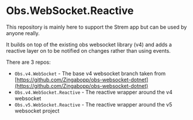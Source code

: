 # Obs.WebSocket.Reactive

This repository is mainly here to support the Strem app but can be used by anyone really.

It builds on top of the existing obs websocket library (v4) and adds a reactive layer on to be notified on changes rather than using events.

There are 3 repos:

- `Obs.v4.WebSocket` - The base v4 websocket branch taken from [https://github.com/Zingabopp/obs-websocket-dotnet](https://github.com/Zingabopp/obs-websocket-dotnet)
- `Obs.v4.WebSocket.Reactive` - The reactive wrapper around the v4 websocket
- `Obs.v5.WebSocket.Reactive` - The reactive wrapper around the v5 websocket project
